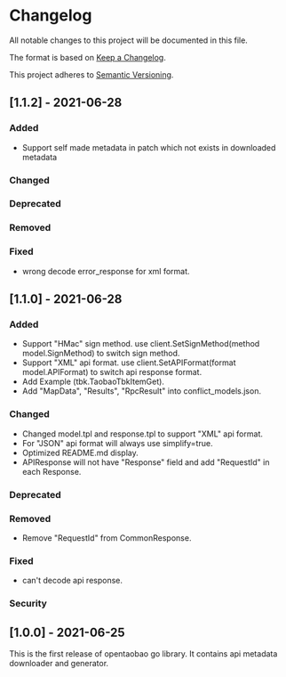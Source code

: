# Changelog

All notable changes to this project will be documented in this file.

The format is based on [Keep a Changelog](https://keepachangelog.com/en/1.0.0/).

This project adheres to [Semantic Versioning](https://semver.org/spec/v2.0.0.html).

## [1.1.2] - 2021-06-28

### Added

- Support self made metadata in patch which not exists in downloaded metadata

### Changed

### Deprecated

### Removed

### Fixed

- wrong decode error_response for xml format.

## [1.1.0] - 2021-06-28

### Added

- Support "HMac" sign method. use client.SetSignMethod(method model.SignMethod) to switch sign method.
- Support "XML" api format. use client.SetAPIFormat(format model.APIFormat) to switch api response format.
- Add Example (tbk.TaobaoTbkItemGet).
- Add "MapData", "Results", "RpcResult" into conflict_models.json. 

### Changed

- Changed model.tpl and response.tpl to support "XML" api format.
- For "JSON" api format will always use simplify=true.
- Optimized README.md display.
- APIResponse will not have "Response" field and add "RequestId" in each Response.

### Deprecated

### Removed

- Remove "RequestId" from CommonResponse.

### Fixed

- can't decode api response.

### Security

## [1.0.0] - 2021-06-25

This is the first release of opentaobao go library.
It contains api metadata downloader and generator. 
